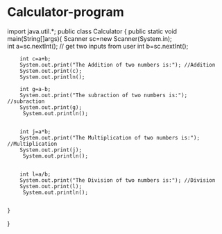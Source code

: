# Calculator-program
import java.util.*;
public class Calculator {
    public static void main(String[]args){
        Scanner sc=new Scanner(System.in);   
        int a=sc.nextInt(); // get two inputs from user
        int b=sc.nextInt();
        
        int c=a+b;
        System.out.print("The Addition of two numbers is:"); //Addition
        System.out.print(c);
        System.out.println();

        int g=a-b;
        System.out.print("The subraction of two numbers is:"); //subraction
        System.out.print(g);
         System.out.println();


        int j=a*b;
        System.out.print("The Multiplication of two numbers is:"); //Multiplication
        System.out.print(j);
         System.out.println();


        int l=a/b;
        System.out.print("The Division of two numbers is:"); //Division
        System.out.print(l);
         System.out.println();


    }
}
